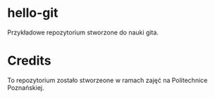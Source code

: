 # hello-git
Przykładowe repozytorium stworzone do nauki gita.
# Credits 
To repozytorium zostało stworzeone w ramach zajęć na Politechnice Poznańskiej.
